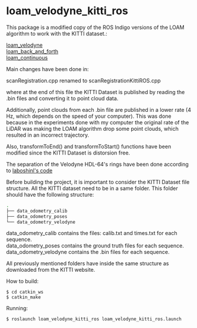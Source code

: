 # loam_velodyne_kitti_ros
This package is a modified copy of the ROS Indigo versions of the LOAM algorithm to work with the KITTI dataset.:

[loam_velodyne](http://docs.ros.org/indigo/api/loam_velodyne/html/files.html)  
[loam_back_and_forth](http://docs.ros.org/indigo/api/loam_back_and_forth/html/files.html)  
[loam_continuous](http://docs.ros.org/indigo/api/loam_continuous/html/files.html)  
 
Main changes have been done in:
 
scanRegistration.cpp renamed to scanRegistrationKittiROS.cpp

where at the end of this file the KITTI Dataset is published by reading the .bin files and converting it to point cloud data.

Additionally, point clouds from each .bin file are published in a lower rate (4 Hz, which depends on the speed of your computer). This was done because in the experiments done with my computer the original rate of the LiDAR was making the LOAM algorithm drop some point clouds, which resulted in an incorrect trajectory.
 
Also, transformToEnd() and transformToStart() functions have been modified since the KITTI Dataset is distorsion free.

The separation of the Velodyne HDL-64's rings have been done according to [laboshinl's code](https://github.com/laboshinl/loam_velodyne)

Before building the project, it is important to consider the KITTI Dataset file structure. All the KITTI dataset need to be in a same folder. This folder should have the following structure:

```bash
.
├── data_odometry_calib                  
├── data_odometry_poses
└── data_odometry_velodyne
```

data_odometry_calib contains the files: calib.txt and times.txt for each sequence.  
data_odometry_poses contains the ground truth files for each sequence.  
data_odometry_velodyne contains the .bin files for each sequence.  

All previously mentioned folders have inside the same structure as downloaded from the KITTI website.


How to build:

```
$ cd catkin_ws
$ catkin_make
```

Running:
```
$ roslaunch loam_velodyne_kitti_ros loam_velodyne_kitti_ros.launch 
```
